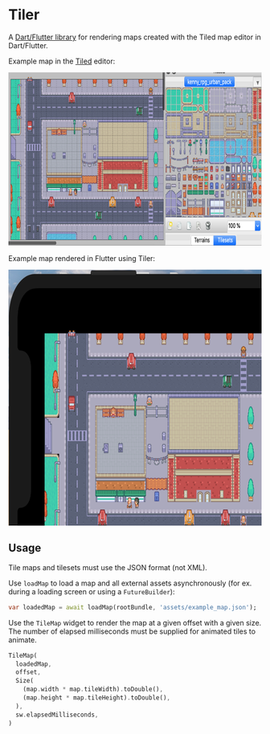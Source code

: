 # Tiler

A [Dart/Flutter library](https://pub.dev/packages/tiler) for rendering maps created with the Tiled map editor in Dart/Flutter.

Example map in the [Tiled](https://www.mapeditor.org/) editor:

<img src="https://github.com/DanTup/tiler/raw/master/doc/screenshots/simple_example_tiled.png" width="795" height="345" />

Example map rendered in Flutter using Tiler:

<img src="https://github.com/DanTup/tiler/raw/master/doc/screenshots/simple_example.png" width="840" height="510" />

## Usage

Tile maps and tilesets must use the JSON format (not XML).

Use `loadMap` to load a map and all external assets asynchronously (for ex. during a loading screen or using a `FutureBuilder`):

```dart
var loadedMap = await loadMap(rootBundle, 'assets/example_map.json');
```

Use the `TileMap` widget to render the map at a given offset with a given size. The number of elapsed milliseconds must be supplied for animated tiles to animate.

```dart
TileMap(
  loadedMap,
  offset,
  Size(
    (map.width * map.tileWidth).toDouble(),
    (map.height * map.tileHeight).toDouble(),
  ),
  sw.elapsedMilliseconds,
)
```
